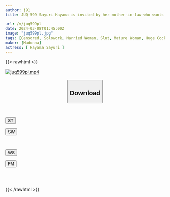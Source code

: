 ```yaml
---
author: j91
title: JUQ-599 Sayuri Hayama is invited by her mother-in-law who wants her son-in-law's big dick all the time.

url: /v/juq599pl
date: 2024-03-08T01:45:00Z
image: "juq599pl.jpg"
tags: [Censored, Solowork, Married Woman, Slut, Mature Woman, Huge Cock, Sweat	]
maker: [Madonna]
actress: [ Hayama Sayuri ]
---
```



{{< rawhtml >}}

<div class="video" data-videoid="ab3zaj1lKGsx8YD">
    <a href="javascript:;">
        <img src="/v/juq599pl/juq599pl.jpg" width="WIDTH" height="HEIGHT" alt="juq599pl.mp4" loading="lazy">
    </a>
</div>

<script type="text/javascript" src="https://j91.asia/asset/on-demand-st.js"></script>

<br>
  <link rel="stylesheet" href="https://j91.asia/asset/bs5.css">
  
  <center>
  <button class="btn btn-primary" type="button" data-bs-toggle="collapse" data-bs-target=".multi-collapse" aria-expanded="false" aria-controls="multiCollapseExample1 multiCollapseExample2"><h2>Download</h2></button></center>
</p>
<div class="row">
  <div class="col">
    <div class="collapse multi-collapse" id="multiCollapseExample1">
      <div class="card card-body">
	      	      <br>
<div class="buttons">  
<p><a href="https://streamtape.to/v/ab3zaj1lKGsx8YD" target="_blank"><button class="btn-hover color-3"><i class="fa fa-download"></i> ST</button></a></p>
<p><a href="javascript:;" target="_blank"><button class="btn-hover color-2"><i class="fa fa-download"></i> SW</button></a></p></div>
    </div>
  </div>
</div>
  <div class="col">
    <div class="collapse multi-collapse" id="multiCollapseExample2">
      <div class="card card-body">
	      <br>
<div class="buttons">
<p><a href="https://wolfstream.tv/cqhc7n1qdu47"><button class="btn-hover color-9"><i class="fa fa-download"></i> WS</button></a></p>
<p><a href="javascript:;"><button class="btn-hover color-8"><i class="fa fa-download"></i> FM</button></a></p></div>
<br><br>
      </div>
    </div>
  </div>
</div>

{{< /rawhtml >}}